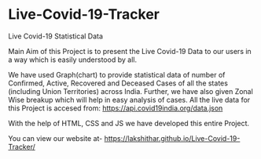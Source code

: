 # Live-Covid-19-Tracker
Live Covid-19 Statistical Data


Main Aim of this Project is to present the Live Covid-19 Data
to our users in a way which is easily understood by all.

We have used Graph(chart) to provide statistical data of number of Confirmed,
Active, Recovered and Deceased Cases of all the states (including
Union Territories) across India. Further, we have also given Zonal Wise 
breakup which will help in easy analysis of cases. All the live data for this 
Project is accesed from:
https://api.covid19india.org/data.json

With the help of HTML, CSS and JS we have developed this entire 
Project.


You can view our website at-
https://lakshithar.github.io/Live-Covid-19-Tracker/

